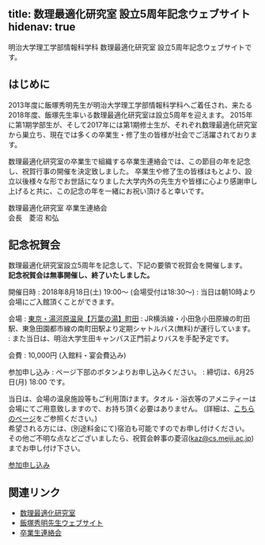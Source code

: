title: 数理最適化研究室 設立5周年記念ウェブサイト
hidenav: true
---
明治大学理工学部情報科学科 数理最適化研究室 設立5周年記念ウェブサイトです。

## はじめに
2013年度に飯塚秀明先生が明治大学理工学部情報科学科へご着任され、来たる2018年度、飯塚先生率いる数理最適化研究室は設立5周年を迎えます。 
2015年に第1期学部生が、そして2017年には第1期修士生が、それぞれ数理最適化研究室から巣立ち、現在では多くの卒業生・修了生の皆様が社会でご活躍されております。

数理最適化研究室の卒業生で組織する卒業生連絡会では、この節目の年を記念し、祝賀行事の開催を決定致しました。
卒業生や修了生の皆様はもとより、設立以後様々な形でお世話になりました大学内外の先生方や皆様に心より感謝申し上げると共に、この記念の年を一緒にお祝い頂けると幸いです。

数理最適化研究室 卒業生連絡会  
会長　菱沼 和弘


## 記念祝賀会
数理最適化研究室設立5周年を記念して、下記の要領で祝賀会を開催します。  
**記念祝賀会は無事開催し、終了いたしました。**


開催日時
: 2018年8月18日(土) 19:00〜 (会場受付は18:30〜)
: 当日は朝10時より会場にご入館頂くことができます。

会場
: [東京・湯河原温泉【万葉の湯】町田](http://www.manyo.co.jp/machida/)
: JR横浜線・小田急小田原線の町田駅、東急田園都市線の南町田駅より定期シャトルバス(無料)が運行しています。
: また当日は、明治大学生田キャンパス正門前よりバスを手配予定です。

会費
: 10,000円 (入館料・宴会費込み)

参加申し込み
: ページ下部のボタンよりお申し込みください。
: 締切は、6月25日(月) 18:00 です。

当日は、会場の温泉施設等もご利用頂けます。タオル・浴衣等のアメニティーは会場にてご用意致しますので、お持ち頂く必要はありません。 (詳細は、[こちらのページ](http://www.manyo.co.jp/machida/harunatuenkai)をご参照ください。)  
希望される方には、(別途料金にて)宿泊も可能ですのでお申し付けください。  
その他ご不明な点などございましたら、祝賀会幹事の菱沼(kaz@cs.meiji.ac.jp) までお申し付け下さい。

[参加申し込み](https://docs.google.com/forms/d/e/1FAIpQLSfGa3S-FpeFc7loG2NpE2YnI5JwJON4Mcp5tWV3B2IH8JazVQ/viewform)


## 関連リンク
  * [数理最適化研究室](https://iiduka.net)
  * [飯塚秀明先生ウェブサイト](https://iiduka.net/iiduka/)
  * [卒業生連絡会](https://iiduka.net/alumni)
